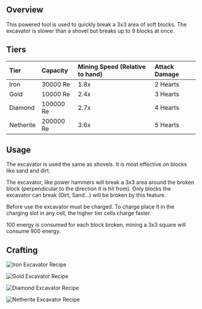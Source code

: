 ## Overview

This powered tool is used to quickly break a 3x3 area of soft blocks.
The excavator is slower than a shovel but breaks up to 9 blocks at once.

## Tiers

| Tier      | Capacity  | Mining Speed (Relative to hand) | Attack Damage |
|:----------|:----------|:--------------------------------|:--------------|
| Iron      | 30000 Re  | 1.8x                            | 2 Hearts      |
| Gold      | 10000 Re  | 2.4x                            | 3 Hearts      |
| Diamond   | 100000 Re | 2.7x                            | 4 Hearts      |
| Netherite | 200000 Re | 3.6x                            | 5 Hearts      |

## Usage

The excavator is used the same as shovels. It is most effective on
blocks like sand and dirt.

The excavator, like power hammers will break a 3x3 area around the
broken block (perpendicular to the direction it is hit from). Only
blocks the excavator can break (Dirt, Sand...) will be broken by this
feature.

Before use the excavator must be charged. To charge place it in the
charging slot in any cell, the higher tier cells charge faster.

100 energy is consumed for each block broken, mining a 3x3 square will
consume 900 energy.

## Crafting

![Iron Excavator Recipe](/assets/craftory-tech/crafting/iron_excavator.svg)

![Gold Excavator Recipe](/assets/craftory-tech/crafting/golden_excavator.svg)

![Diamond Excavator Recipe](/assets/craftory-tech/crafting/diamond_excavator.svg)

![Netherite Excavator Recipe](/assets/craftory-tech/crafting/netherite_excavator.svg)
